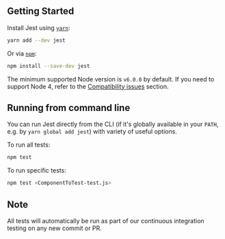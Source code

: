 ## Getting Started

<!-- generated_getting_started_start -->

Install Jest using [`yarn`](https://yarnpkg.com/en/package/jest):

```bash
yarn add --dev jest
```

Or via [`npm`](https://www.npmjs.com/):

```bash
npm install --save-dev jest
```

The minimum supported Node version is `v6.0.0` by default. If you need to support Node 4, refer to the [Compatibility issues](https://jestjs.io/docs/en/troubleshooting#compatibility-issues) section.

## Running from command line

You can run Jest directly from the CLI (if it's globally available in your `PATH`, e.g. by `yarn global add jest`) with variety of useful options.

To run all tests:

```bash
npm test
```

To run specific tests:

```bash
npm test <ComponentToTest-test.js>
```

## Note

All tests will automatically be run as part of our continuous integration testing on any new commit or PR.
